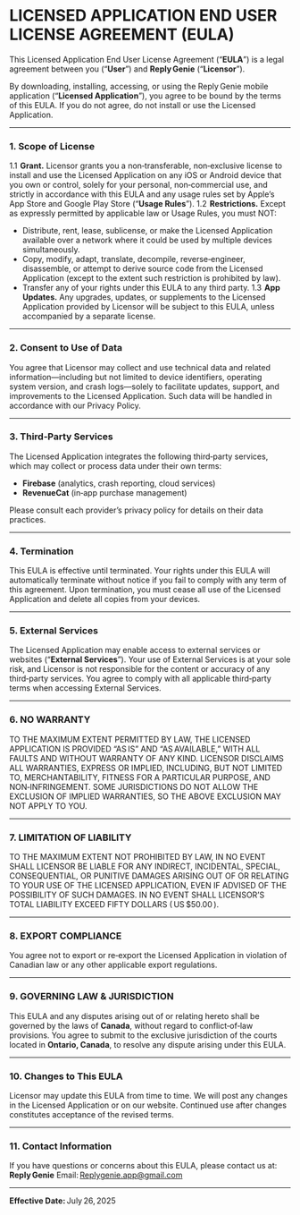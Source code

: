 # **LICENSED APPLICATION END USER LICENSE AGREEMENT (EULA)**

This Licensed Application End User License Agreement (“**EULA**”) is a legal agreement between you (“**User**”) and **Reply Genie** (“**Licensor**”).

By downloading, installing, accessing, or using the Reply Genie mobile application (“**Licensed Application**”), you agree to be bound by the terms of this EULA. If you do not agree, do not install or use the Licensed Application.

---

### 1. Scope of License

1.1  **Grant.** Licensor grants you a non‑transferable, non‑exclusive license to install and use the Licensed Application on any iOS or Android device that you own or control, solely for your personal, non‑commercial use, and strictly in accordance with this EULA and any usage rules set by Apple’s App Store and Google Play Store (“**Usage Rules**”).
1.2  **Restrictions.** Except as expressly permitted by applicable law or Usage Rules, you must NOT:

- Distribute, rent, lease, sublicense, or make the Licensed Application available over a network where it could be used by multiple devices simultaneously.
- Copy, modify, adapt, translate, decompile, reverse‑engineer, disassemble, or attempt to derive source code from the Licensed Application (except to the extent such restriction is prohibited by law).
- Transfer any of your rights under this EULA to any third party.
  1.3  **App Updates.** Any upgrades, updates, or supplements to the Licensed Application provided by Licensor will be subject to this EULA, unless accompanied by a separate license.

---

### 2. Consent to Use of Data

You agree that Licensor may collect and use technical data and related information—including but not limited to device identifiers, operating system version, and crash logs—solely to facilitate updates, support, and improvements to the Licensed Application. Such data will be handled in accordance with our Privacy Policy.

---

### 3. Third‑Party Services

The Licensed Application integrates the following third‑party services, which may collect or process data under their own terms:

- **Firebase** (analytics, crash reporting, cloud services)
- **RevenueCat** (in‑app purchase management)

Please consult each provider’s privacy policy for details on their data practices.

---

### 4. Termination

This EULA is effective until terminated. Your rights under this EULA will automatically terminate without notice if you fail to comply with any term of this agreement. Upon termination, you must cease all use of the Licensed Application and delete all copies from your devices.

---

### 5. External Services

The Licensed Application may enable access to external services or websites (“**External Services**”). Your use of External Services is at your sole risk, and Licensor is not responsible for the content or accuracy of any third‑party services. You agree to comply with all applicable third‑party terms when accessing External Services.

---

### 6. NO WARRANTY

TO THE MAXIMUM EXTENT PERMITTED BY LAW, THE LICENSED APPLICATION IS PROVIDED “AS IS” AND “AS AVAILABLE,” WITH ALL FAULTS AND WITHOUT WARRANTY OF ANY KIND. LICENSOR DISCLAIMS ALL WARRANTIES, EXPRESS OR IMPLIED, INCLUDING, BUT NOT LIMITED TO, MERCHANTABILITY, FITNESS FOR A PARTICULAR PURPOSE, AND NON‑INFRINGEMENT. SOME JURISDICTIONS DO NOT ALLOW THE EXCLUSION OF IMPLIED WARRANTIES, SO THE ABOVE EXCLUSION MAY NOT APPLY TO YOU.

---

### 7. LIMITATION OF LIABILITY

TO THE MAXIMUM EXTENT NOT PROHIBITED BY LAW, IN NO EVENT SHALL LICENSOR BE LIABLE FOR ANY INDIRECT, INCIDENTAL, SPECIAL, CONSEQUENTIAL, OR PUNITIVE DAMAGES ARISING OUT OF OR RELATING TO YOUR USE OF THE LICENSED APPLICATION, EVEN IF ADVISED OF THE POSSIBILITY OF SUCH DAMAGES. IN NO EVENT SHALL LICENSOR’S TOTAL LIABILITY EXCEED FIFTY DOLLARS ( US \$50.00 ).

---

### 8. EXPORT COMPLIANCE

You agree not to export or re‑export the Licensed Application in violation of Canadian law or any other applicable export regulations.

---

### 9. GOVERNING LAW & JURISDICTION

This EULA and any disputes arising out of or relating hereto shall be governed by the laws of **Canada**, without regard to conflict‑of‑law provisions. You agree to submit to the exclusive jurisdiction of the courts located in **Ontario, Canada**, to resolve any dispute arising under this EULA.

---

### 10. Changes to This EULA

Licensor may update this EULA from time to time. We will post any changes in the Licensed Application or on our website. Continued use after changes constitutes acceptance of the revised terms.

---

### 11. Contact Information

If you have questions or concerns about this EULA, please contact us at:
**Reply Genie**
Email: [Replygenie.app@gmail.com](mailto:Replygenie.app@gmail.com)

---

**Effective Date:** July 26, 2025
